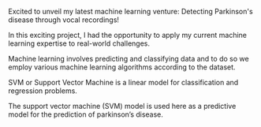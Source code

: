  Excited to unveil my latest machine learning venture: Detecting Parkinson's disease through vocal recordings! 

In this exciting project, I had the opportunity to apply my current machine learning expertise to real-world challenges. 

Machine learning involves predicting and classifying data and to do so we employ various machine learning algorithms according to the dataset.

SVM or Support Vector Machine is a linear model for classification and regression problems.

The support vector machine (SVM) model is used here as a predictive model for the prediction of parkinson’s disease.



